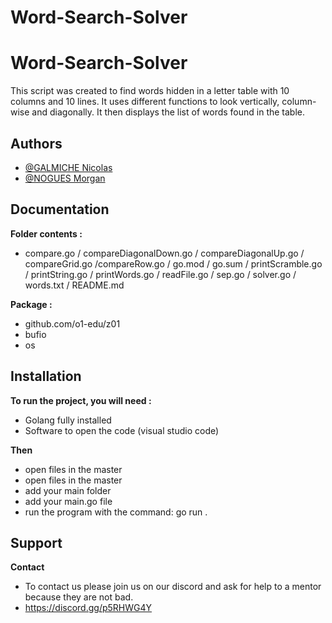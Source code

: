# Word-Search-Solver


# Word-Search-Solver

This script was created to find words hidden in a letter table with 10 columns and 10 lines. It uses different functions to look vertically, column-wise and diagonally. It then displays the list of words found in the table.

## Authors

- [@GALMICHE Nicolas](https://ytrack.learn.ynov.com/git/ganicolas)
- [@NOGUES Morgan](https://ytrack.learn.ynov.com/git/nmorgan)


## Documentation


**Folder contents :**

- compare.go / compareDiagonalDown.go / compareDiagonalUp.go / compareGrid.go /compareRow.go / go.mod / go.sum / printScramble.go / printString.go / printWords.go / readFile.go / sep.go / solver.go / words.txt / README.md


**Package :**

- github.com/o1-edu/z01
- bufio
- os


## Installation

**To run the project, you will need :**
- Golang fully installed
- Software to open the code (visual studio code)

**Then**
- open files in the master 
- open files in the master 
- add your main folder
- add your main.go file
- run the program with the command: go run .



## Support 

**Contact**
- To contact us please join us on our discord and ask for help to a mentor because they are not bad. 
- https://discord.gg/p5RHWG4Y